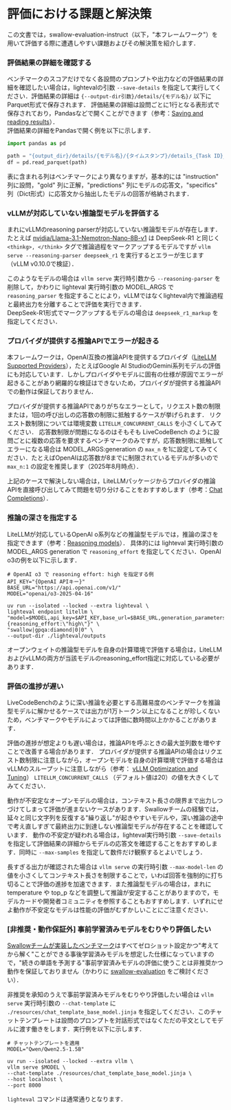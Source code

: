 # 評価における課題と解決策

この文書では，swallow-evaluation-instruct（以下，"本フレームワーク"）を用いて評価する際に遭遇しやすい課題およびその解決策を紹介します．  

### 評価結果の詳細を確認する

ベンチマークのスコアだけでなく各設問のプロンプトや出力などの評価結果の詳細を確認したい場合は，lightevalの引数 `--save-details` を指定して実行してください．評価結果の詳細は `{--output-dir引数}/details/{モデル名}/` 以下にParquet形式で保存されます．
評価結果の詳細は設問ごとに1行となる表形式で保存されており，Pandasなどで開くことができます（参考：[Saving and reading results](https://huggingface.co/docs/lighteval/v0.8.0/en/saving-and-reading-results)）．  
評価結果の詳細をPandasで開く例を以下に示します．

```python
import pandas as pd

path = "{output_dir}/details/{モデル名}/{タイムスタンプ}/details_{Task ID}_{タイムスタンプ}.parquet"
df = pd.read_parquet(path)
```

表に含まれる列はベンチマークにより異なりますが，基本的には "instruction" 列に設問，"gold" 列に正解，"predictions" 列にモデルの応答文，"specifics" 列（Dict形式）に応答文から抽出したモデルの回答が格納されます．

### vLLMが対応していない推論型モデルを評価する

まれにvLLMのreasoning parserが対応していない推論型モデルが存在します．たとえば [nvidia/Llama-3.1-Nemotron-Nano-8B-v1](https://huggingface.co/nvidia/Llama-3.1-Nemotron-Nano-8B-v1) は DeepSeek-R1 と同じく `<thinkg>, </think>` タグで推論過程をマークアップするモデルですが `vllm serve --reasoning-parser deepseek_r1` を実行するとエラーが生じます（vLLM v0.10.0で検証）．  

このようなモデルの場合は `vllm serve` 実行時引数から `--reasoning-parser` を削除して，かわりに lighteval 実行時引数の MODEL_ARGS で `reasoning_parser` を指定することにより，vLLMではなくlighteval内で推論過程と最終出力を分離することで評価を実行できます．  
DeepSeek-R1形式でマークアップするモデルの場合は `deepseek_r1_markup` を指定してください．

### プロバイダが提供する推論APIでエラーが起きる

本フレームワークは，OpenAI互換の推論APIを提供するプロバイダ（[LiteLLM Supported Providers](https://docs.litellm.ai/docs/providers)），たとえばGoogle AI StudioのGemini系列モデルの評価にも対応しています．しかしプロバイダやモデルに固有の仕様が原因でエラーが起きることがあり網羅的な検証はできないため，プロバイダが提供する推論APIでの動作は保証しておりません．  

プロバイダが提供する推論APIでありがちなエラーとして，リクエスト数の制限または，1回の呼び出しの応答数の制限に抵触するケースが挙げられます．
リクエスト数制限については環境変数 `LITELLM_CONCURRENT_CALLS` を小さくしてみてください．
応答数制限が問題になるのはそもそも LiveCodeBench のように設問ごとに複数の応答を要求するベンチマークのみですが，応答数制限に抵触してエラーになる場合は MODEL_ARGS:generation の `max_n` を1に設定してみてください．たとえばOpenAIは応答数が8までに制限されているモデルが多いので `max_n:1` の設定を推奨します（2025年8月時点）．

上記のケースで解決しない場合は，LiteLLMパッケージからプロバイダの推論APIを直接呼び出してみて問題を切り分けることをおすすめします（参考：[Chat Completions](https://docs.litellm.ai/docs/completion)）．

### 推論の深さを指定する

LiteLLMが対応しているOpenAI o系列などの推論型モデルでは，推論の深さを指定できます（参考：[Reasoning models](https://platform.openai.com/docs/guides/reasoning)）．
具体的には lighteval 実行時引数の MODEL_ARGS generation で `reasoning_effort` を指定してください．OpenAI o3の例を以下に示します．

```
# OpenAI o3 で reasoning effort: high を指定する例
API_KEY="{OpenAI APIキー}"
BASE_URL="https://api.openai.com/v1/"
MODEL="openai/o3-2025-04-16"

uv run --isolated --locked --extra lighteval \
lighteval endpoint litellm \
"model=$MODEL,api_key=$API_KEY,base_url=$BASE_URL,generation_parameters={reasoning_effort:\"high\"}" \
"swallow|gpqa:diamond|0|0" \
--output-dir ./lighteval/outputs
```

オープンウェイトの推論型モデルを自身の計算環境で評価する場合は，LiteLLMおよびvLLMの両方が当該モデルのreasoning_effort指定に対応している必要があります．

### 評価の進捗が遅い

LiveCodeBenchのように深い推論を必要とする高難易度のベンチマークを推論型モデルに解かせるケースでは出力が1万トークン以上になることが珍しくないため，ベンチマークやモデルによっては評価に数時間以上かかることがあります．

評価の進捗が想定よりも遅い場合は，推論APIを呼ぶときの最大並列数を増やすことで改善する場合があります．
プロバイダが提供する推論APIの場合はリクエスト数制限に注意しながら，オープンモデルを自身の計算環境で評価する場合はvLLMのスループットに注意しながら（参考： [vLLM Optimization and Tuning](https://docs.vllm.ai/en/latest/configuration/optimization.htm)） `LITELLM_CONCURRENT_CALLS` （デフォルト値は20）の値を大きくしてみてください．

動作が不安定なオープンモデルの場合は，コンテキスト長さの限界まで出力しつづけてしまって評価が進まないケースがあります．Swallowチームの経験では，延々と同じ文字列を反復する"繰り返し"が起きやすいモデルや，深い推論の途中で考え直しすぎて最終出力に到達しない推論型モデルが存在することを確認しています．
動作の不安定が疑われる場合は，lighteval実行時引数 `--save-details` を指定して評価結果の詳細からモデルの応答文を確認することをおすすめします．同時に `--max-samples` を指定して数件だけ観察するとよいでしょう．

長すぎる出力が確認された場合は `vllm serve` の実行時引数 `--max-model-len` の値を小さくしてコンテキスト長さを制限することで，いわば回答を強制的に打ち切ることで評価の進捗を加速できます．また推論型モデルの場合は，まれに temperature や top_p などを調整して推論が安定することがありますので，モデルカードや開発者コミュニティを参照することもおすすめします．いずれにせよ動作が不安定なモデルは性能の評価がむずかしいことにご注意ください．  

### [非推奨・動作保証外] 事前学習済みモデルをむりやり評価したい

[Swallowチームが実装したベンチマーク](./BENCHMARKS.md)はすべてゼロショット設定かつ"考えてから解く"ことができる事後学習済みモデルを想定した仕様になっていますので，"続きの単語を予測する"事前学習済みモデルの評価に使うことは非推奨かつ動作を保証しておりません（かわりに [swallow-evaluation](https://github.com/swallow-llm/swallow-evaluation) をご検討ください）．

非推奨を承知のうえで事前学習済みモデルをむりやり評価したい場合は `vllm serve` 実行時引数の `--chat-template` に `./resources/chat_template_base_model.jinja` を指定してください．このチャットテンプレートは設問のプロンプトを対話形式ではなくただの平文としてモデルに渡す働きをします．実行例を以下に示します．

```
# チャットテンプレートを適用
MODEL="Qwen/Qwen2.5-1.5B"

uv run --isolated --locked --extra vllm \
vllm serve $MODEL \
--chat-template ./resources/chat_template_base_model.jinja \
--host localhost \
--port 8000
```

`lighteval` コマンドは通常通りとなります．
